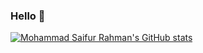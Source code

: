 ### Hello 👋


[![Mohammad Saifur Rahman's GitHub stats](https://github-readme-stats.vercel.app/api/top-langs?username=Imtiaj-Sajin&hide=html,scss,stylus,blade,jupyter%20notebook,python,css,shell,batchfile,dockerfile,typescript&theme=algolia&show_icons=true)](https://github.com/Imtiaj-Sajin)
